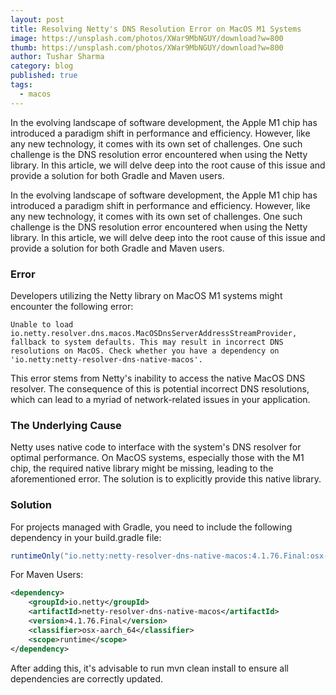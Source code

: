 ```yaml
---
layout: post
title: Resolving Netty's DNS Resolution Error on MacOS M1 Systems
image: https://unsplash.com/photos/XWar9MbNGUY/download?w=800
thumb: https://unsplash.com/photos/XWar9MbNGUY/download?w=800
author: Tushar Sharma
category: blog
published: true
tags:
  - macos
---
```


In the evolving landscape of software development, the Apple M1 chip has introduced a paradigm shift in performance and efficiency. However, like any new technology, it comes with its own set of challenges. One such challenge is the DNS resolution error encountered when using the Netty library. In this article, we will delve deep into the root cause of this issue and provide a solution for both Gradle and Maven users.<!-- truncate_here -->


In the evolving landscape of software development, the Apple M1 chip has introduced a paradigm shift in performance and efficiency. However, like any new technology, it comes with its own set of challenges. One such challenge is the DNS resolution error encountered when using the Netty library. In this article, we will delve deep into the root cause of this issue and provide a solution for both Gradle and Maven users.

### Error

Developers utilizing the Netty library on MacOS M1 systems might encounter the following error:


```
Unable to load io.netty.resolver.dns.macos.MacOSDnsServerAddressStreamProvider, fallback to system defaults. This may result in incorrect DNS resolutions on MacOS. Check whether you have a dependency on 'io.netty:netty-resolver-dns-native-macos'.
```

This error stems from Netty's inability to access the native MacOS DNS resolver. The consequence of this is potential incorrect DNS resolutions, which can lead to a myriad of network-related issues in your application.


### The Underlying Cause

Netty uses native code to interface with the system's DNS resolver for optimal performance. On MacOS systems, especially those with the M1 chip, the required native library might be missing, leading to the aforementioned error. The solution is to explicitly provide this native library.


### Solution

For projects managed with Gradle, you need to include the following dependency in your build.gradle file:


```gradle
runtimeOnly("io.netty:netty-resolver-dns-native-macos:4.1.76.Final:osx-aarch_64")
```

For Maven Users:

```xml
<dependency>
    <groupId>io.netty</groupId>
    <artifactId>netty-resolver-dns-native-macos</artifactId>
    <version>4.1.76.Final</version>
    <classifier>osx-aarch_64</classifier>
    <scope>runtime</scope>
</dependency>
```

After adding this, it's advisable to run mvn clean install to ensure all dependencies are correctly updated.